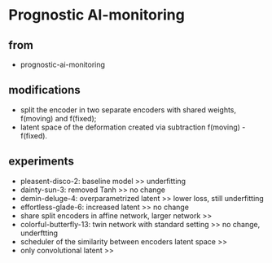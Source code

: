 # Prognostic AI-monitoring

## from 
- prognostic-ai-monitoring

## modifications
- split the encoder in two separate encoders with shared weights, f(moving) and f(fixed);
- latent space of the deformation created via subtraction f(moving) - f(fixed).

## experiments
- pleasent-disco-2: baseline model >> underfitting
- dainty-sun-3: removed Tanh >> no change
- demin-deluge-4: overparametrized latent >> lower loss, still underfitting
- effortless-glade-6: increased latent >> no change
- share split encoders in affine network, larger network >> 
- colorful-butterfly-13: twin network with standard setting >> no change, underftting
- scheduler of the similarity between encoders latent space >> 
- only convolutional latent >>
